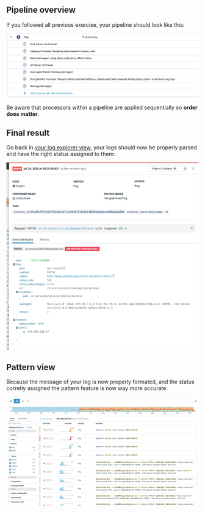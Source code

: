 ## Pipeline overview

If you followed all previous exercise, your pipeline should look like this:

![pipeline-overview-2](https://raw.githubusercontent.com/l0k0ms/workshops/master/log-workshop-4/images/pipeline-overview-2.png)

Be aware that processors within a pipeline are applied sequentially so **order does matter**.

## Final result

Go back in [your log explorer view](https://app.datadoghq.com/logs), your logs should now be properly parsed and have the right status assigned to them:

![log-parsed-2](https://raw.githubusercontent.com/l0k0ms/workshops/master/log-workshop-4/images/log-parsed-2.png)

## Pattern view

Because the message of your log is now properly formated, and the status corretly assigned the pattern feature is now way more accurate:

![pattern_2](https://raw.githubusercontent.com/l0k0ms/workshops/master/log-workshop-4/images/pattern_2.png)
